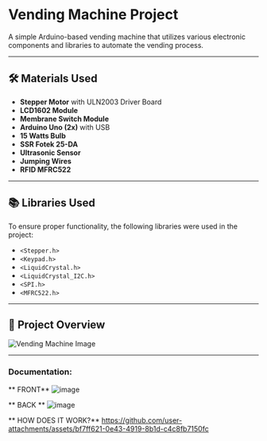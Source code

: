 # Vending Machine Project

A simple Arduino-based vending machine that utilizes various electronic components and libraries to automate the vending process.

---

## 🛠️ **Materials Used**
- **Stepper Motor** with ULN2003 Driver Board  
- **LCD1602 Module**  
- **Membrane Switch Module**  
- **Arduino Uno (2x)** with USB  
- **15 Watts Bulb**  
- **SSR Fotek 25-DA**  
- **Ultrasonic Sensor**  
- **Jumping Wires**
- **RFID MFRC522**

---

## 📚 **Libraries Used**
To ensure proper functionality, the following libraries were used in the project:
- `<Stepper.h>`  
- `<Keypad.h>`  
- `<LiquidCrystal.h>`  
- `<LiquidCrystal_I2C.h>`  
- `<SPI.h>`  
- `<MFRC522.h>`  

---

## 📸 **Project Overview**
![Vending Machine Image](https://github.com/user-attachments/assets/2a007af9-da51-4b60-940f-87f79ca12b35)

---

### Documentation:

** FRONT**
![image](https://github.com/user-attachments/assets/5d9ef660-495e-47eb-8a50-48a216b28587)

** BACK **
![image](https://github.com/user-attachments/assets/2e0ad528-a3dd-4e08-aa3c-c7f5efefdb6a)

** HOW DOES IT WORK?**
https://github.com/user-attachments/assets/bf7ff621-0e43-4919-8b1d-c4c8fb7150fc


